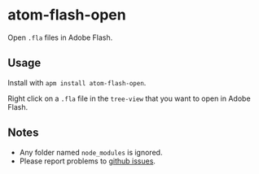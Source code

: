 # atom-flash-open

Open `.fla` files in Adobe Flash.

## Usage

Install with `apm install atom-flash-open`.

Right click on a `.fla` file in the `tree-view` that you want to open in Adobe Flash.

## Notes

- Any folder named `node_modules` is ignored.
- Please report problems to [github issues](https://github.com/pxgamer/atom-flash-open/issues).
